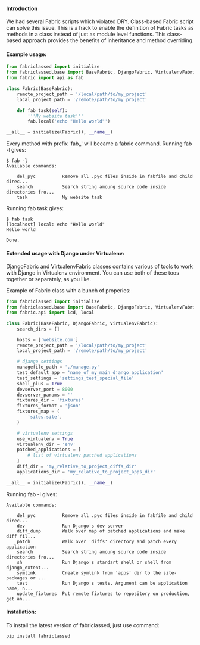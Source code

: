 #### Introduction

We had several Fabric scripts which violated DRY. Class-based Fabric script can solve this issue.
This is a hack to enable the definition of Fabric tasks as methods in a class instead of just as module level functions.
This class-based approach provides the benefits of inheritance and method overriding.

#### Example usage:

```python
from fabriclassed import initialize
from fabriclassed.base import BaseFabric, DjangoFabric, VirtualenvFabric
from fabric import api as fab

class Fabric(BaseFabric):
    remote_project_path = '/local/path/to/my_project'
    local_project_path = '/remote/path/to/my_project'

    def fab_task(self):
        '''My website task'''
        fab.local('echo "Hello world"')

__all__ = initialize(Fabric(), __name__)
```

Every method with prefix 'fab_' will became a fabric command. Running fab -l gives:

```
$ fab -l
Available commands:

    del_pyc          Remove all .pyc files inside in fabfile and child direc...
    search           Search string amoung source code inside directories fro...
    task             My website task
```

Running fab task gives:

```
$ fab task
[localhost] local: echo "Hello world"
Hello world

Done.
```

#### Extended usage with Django under Virtualenv:

DjangoFabric and VirtualenvFabric classes contains various of tools to work with Django in Virtualenv environment. You can use both of these toos together or separately, as you like.

Example of Fabric class with a bunch of properies:

```python
from fabriclassed import initialize
from fabriclassed.base import BaseFabric, DjangoFabric, VirtualenvFabric
from fabric.api import lcd, local

class Fabric(BaseFabric, DjangoFabric, VirtualenvFabric):
    search_dirs = []

    hosts = ['website.com']
    remote_project_path = '/local/path/to/my_project'
    local_project_path = '/remote/path/to/my_project'

    # django settings
    managefile_path = './manage.py'
    test_default_app = 'name_of_my_main_django_application'
    test_settings = 'settings_test_special_file'
    shell_plus = True
    devserver_port = 8000
    devserver_params = ''
    fixtures_dir = 'fixtures'
    fixtures_format = 'json'
    fixtures_map = (
        'sites.site',
    )

    # virtualenv settings
    use_virtualenv = True
    virtualenv_dir = 'env'
    patched_applications = [
        # list of virtualenv patched applications
    ]
    diff_dir = 'my_relative_to_project_diffs_dir'
    applications_dir = 'my_relative_to_project_apps_dir'

__all__ = initialize(Fabric(), __name__)
```

Running fab -l gives:

```
Available commands:

    del_pyc          Remove all .pyc files inside in fabfile and child direc...
    dev              Run Django's dev server
    diff_dump        Walk over map of patched applications and make diff fil...
    patch            Walk over 'diffs' directory and patch every application
    search           Search string amoung source code inside directories fro...
    sh               Run Django's standart shell or shell from django_extent...
    symlink          Create symlink from 'apps' dir to the site-packages or ...
    test             Run Django's tests. Argument can be application name, n...
    update_fixtures  Put remote fixtures to repository on production, get an...
```

#### Installation:

To install the latest version of fabriclassed, just use command:

```
pip install fabriclassed
```
